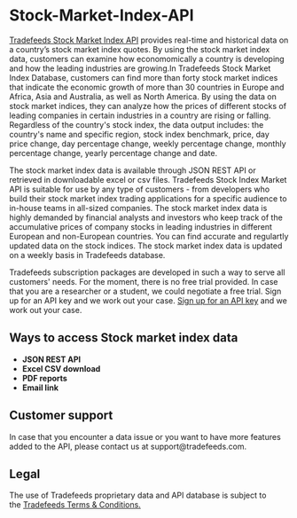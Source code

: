 # Stock-Market-Index-API
<a href="https://tradefeeds.com/stock-market-index-api/" rel="nofollow">Tradefeeds Stock Market Index API</a> provides real-time and historical data on a country’s stock market index quotes. By using the stock market index data, customers can examine how economomically a country is developing and how the leading industries are growing.In Tradefeeds Stock Market Index Database, customers can find more than forty stock market indices that indicate the economic growth of more than 30 countries in Europe and Africa, Asia and Australia, as well as North America. By using the data on stock market indices, they can analyze how the prices of different stocks of leading companies in certain industries in a country are rising or falling. Regardless of the country's stock index, the data output includes: the country's name and specific region, stock index benchmark, price, day price change, day percentage change, weekly percentage change, monthly percentage change, yearly percentage change and date.

The stock market index data is available through JSON REST API or retrieved in downloadable excel or csv files. Tradefeeds Stock Index Market API is suitable for use by any type of customers - from developers who build their stock market index trading applications for a specific audience to in-house teams in all-sized companies. The stock market index data is highly demanded by financial analysts and investors who keep track of the accumulative prices of company stocks in leading industries in different European and non-European countries. You can find accurate and regulartly updated data on the stock indices. The stock market index data is updated on a weekly basis in Tradefeeds database. 

Tradefeeds subscription packages are developed in such a way to serve all customers' needs. For the moment, there is no free trial provided. In case that you are a researcher or a student, we could negotiate a free trial. Sign up for an API key and we work out your case. <a href="https://tradefeeds.com/pricing-subscription-plans/" rel="nofollow">Sign up for an API key</a> and we work out your case.

<h2><a id="user-content-ways-to-access-Stock-market index-data" class="anchor" href="https://github.com/Tradefeeds-Financial-data-API/Stock-market index-API#ways-to-access-stock-market index-data" aria-hidden="true"></a>Ways to access Stock market index data</h2>
<ul>
 	<li><strong>JSON REST API</strong></li>
 	<li><strong>Excel CSV download</strong></li>
 	<li><strong>PDF reports</strong></li>
 	<li><strong>Email link</strong></li>
</ul>

<h2>Customer support</h2>
In case that you encounter a data issue or you want to have more features added to the API, please contact us at support@tradefeeds.com.
 
<h2>Legal</h2>

<p> The use of Tradefeeds proprietary data and API database is subject to the&nbsp;<a href="https://tradefeeds.com/terms-and-conditions-on-data/">Tradefeeds Terms &amp; Conditions.</a></p>







